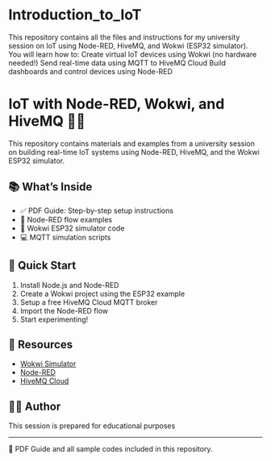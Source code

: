 # Introduction_to_IoT
This repository contains all the files and instructions for my university session on IoT using Node-RED, HiveMQ, and Wokwi (ESP32 simulator).  You will learn how to:  Create virtual IoT devices using Wokwi (no hardware needed!)  Send real-time data using MQTT to HiveMQ Cloud  Build dashboards and control devices using Node-RED

# IoT with Node-RED, Wokwi, and HiveMQ 🧠🌐

This repository contains materials and examples from a university session on building real-time IoT systems using Node-RED, HiveMQ, and the Wokwi ESP32 simulator.

## 📚 What’s Inside

- ✅ PDF Guide: Step-by-step setup instructions
- 🧪 Node-RED flow examples
- 🧰 Wokwi ESP32 simulator code
- 💻 MQTT simulation scripts

## 🚀 Quick Start

1. Install Node.js and Node-RED
2. Create a Wokwi project using the ESP32 example
3. Setup a free HiveMQ Cloud MQTT broker
4. Import the Node-RED flow
5. Start experimenting!

## 🔗 Resources

- [Wokwi Simulator](https://wokwi.com)
- [Node-RED](https://nodered.org)
- [HiveMQ Cloud](https://www.hivemq.com/mqtt-cloud-broker/)

## 🧑‍🏫 Author

This session is prepared for educational purposes 

---

📄 PDF Guide and all sample codes included in this repository.
